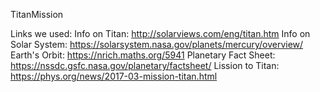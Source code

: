 TitanMission

Links we used: 
Info on Titan: http://solarviews.com/eng/titan.htm
Info on Solar System: https://solarsystem.nasa.gov/planets/mercury/overview/
Earth's Orbit: https://nrich.maths.org/5941
Planetary Fact Sheet: https://nssdc.gsfc.nasa.gov/planetary/factsheet/
Lission to Titan: https://phys.org/news/2017-03-mission-titan.html
